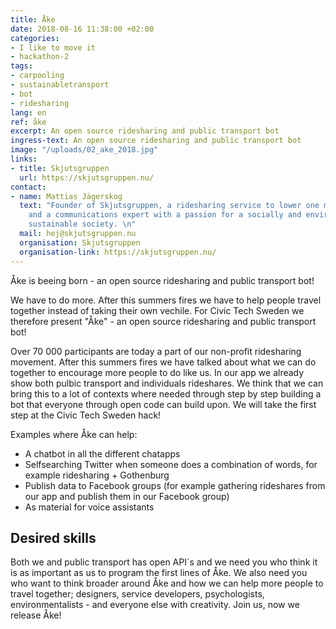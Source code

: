 ```yaml
---
title: Åke
date: 2018-08-16 11:38:00 +02:00
categories:
- I like to move it
- hackathon-2
tags:
- carpooling
- sustainabletransport
- bot
- ridesharing
lang: en
ref: åke
excerpt: An open source ridesharing and public transport bot
ingress-text: An open source ridesharing and public transport bot
image: "/uploads/02_ake_2018.jpg"
links:
- title: Skjutsgruppen
  url: https://skjutsgruppen.nu/
contact:
- name: Mattias Jägerskog
  text: "Founder of Skjutsgruppen, a ridesharing service to lower one man motoring
    and a communications expert with a passion for a socially and environmentally
    sustainable society. \n"
  mail: hej@skjutsgruppen.nu
  organisation: Skjutsgruppen
  organisation-link: https://skjutsgruppen.nu/
---
```


Åke is beeing born - an open source ridesharing and public transport bot!

We have to do more. After this summers fires we have to help people travel together instead of taking their own vechile. For Civic Tech Sweden we therefore present "Åke" - an open source ridesharing and public transport bot!

Over 70 000 participants are today a part of our non-profit ridesharing movement. After this summers fires we have talked about what we can do together to encourage more people to do like us. In our app we already show both pulbic transport and individuals rideshares. We think that we can bring this to a lot of contexts where needed through step by step building a bot that everyone through open code can build upon. We will take the first step at the Civic Tech Sweden hack!

Examples where Åke can help:
- A chatbot in all the different chatapps
- Selfsearching Twitter when someone does a combination of words, for example ridesharing + Gothenburg
- Publish data to Facebook groups (for example gathering rideshares from our app and publish them in our Facebook group)
- As material for voice assistants

## Desired skills
Both we and public transport has open API´s and we need you who think it is as important as us to program the first lines of Åke. We also need you who want to think broader around Åke and how we can help more people to travel together; designers, service developers, psychologists, environmentalists - and everyone else with creativity. Join us, now we release Åke!